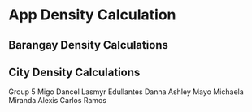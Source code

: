 # App Density Calculation

## Barangay Density Calculations

## City Density Calculations

Group 5
Migo Dancel
Lasmyr Edullantes
Danna Ashley Mayo
Michaela Miranda
Alexis Carlos Ramos

